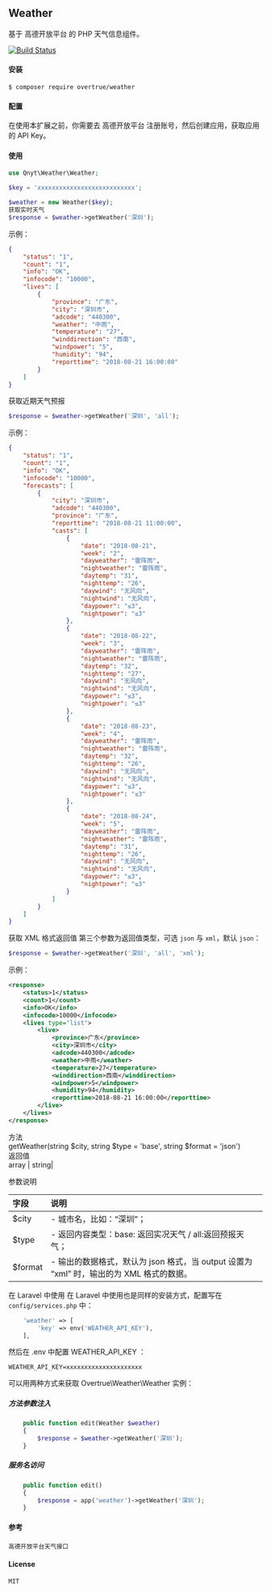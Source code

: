 ## Weather

基于 高德开放平台 的 PHP 天气信息组件。

[![Build Status](https://travis-ci.org/qnyt/weather.svg?branch=master)](https://travis-ci.org/qnyt/weather)

#### 安装
```
$ composer require overtrue/weather 
```


#### 配置
在使用本扩展之前，你需要去 高德开放平台 注册账号，然后创建应用，获取应用的 API Key。

#### 使用
```php
use Qnyt\Weather\Weather;

$key = 'xxxxxxxxxxxxxxxxxxxxxxxxxxx';

$weather = new Weather($key);
获取实时天气
$response = $weather->getWeather('深圳');
```
示例：
```json
{
    "status": "1",
    "count": "1",
    "info": "OK",
    "infocode": "10000",
    "lives": [
        {
            "province": "广东",
            "city": "深圳市",
            "adcode": "440300",
            "weather": "中雨",
            "temperature": "27",
            "winddirection": "西南",
            "windpower": "5",
            "humidity": "94",
            "reporttime": "2018-08-21 16:00:00"
        }
    ]
}
```
获取近期天气预报
```php
$response = $weather->getWeather('深圳', 'all');
```

示例：
```json
{
    "status": "1", 
    "count": "1", 
    "info": "OK", 
    "infocode": "10000", 
    "forecasts": [
        {
            "city": "深圳市", 
            "adcode": "440300", 
            "province": "广东", 
            "reporttime": "2018-08-21 11:00:00", 
            "casts": [
                {
                    "date": "2018-08-21", 
                    "week": "2", 
                    "dayweather": "雷阵雨", 
                    "nightweather": "雷阵雨", 
                    "daytemp": "31", 
                    "nighttemp": "26", 
                    "daywind": "无风向", 
                    "nightwind": "无风向", 
                    "daypower": "≤3", 
                    "nightpower": "≤3"
                }, 
                {
                    "date": "2018-08-22", 
                    "week": "3", 
                    "dayweather": "雷阵雨", 
                    "nightweather": "雷阵雨", 
                    "daytemp": "32", 
                    "nighttemp": "27", 
                    "daywind": "无风向", 
                    "nightwind": "无风向", 
                    "daypower": "≤3", 
                    "nightpower": "≤3"
                }, 
                {
                    "date": "2018-08-23", 
                    "week": "4", 
                    "dayweather": "雷阵雨", 
                    "nightweather": "雷阵雨", 
                    "daytemp": "32", 
                    "nighttemp": "26", 
                    "daywind": "无风向", 
                    "nightwind": "无风向", 
                    "daypower": "≤3", 
                    "nightpower": "≤3"
                }, 
                {
                    "date": "2018-08-24", 
                    "week": "5", 
                    "dayweather": "雷阵雨", 
                    "nightweather": "雷阵雨", 
                    "daytemp": "31", 
                    "nighttemp": "26", 
                    "daywind": "无风向", 
                    "nightwind": "无风向", 
                    "daypower": "≤3", 
                    "nightpower": "≤3"
                }
            ]
        }
    ]
}
```
获取 XML 格式返回值
第三个参数为返回值类型，可选 `json` 与 `xml`，默认 `json`：
```php
$response = $weather->getWeather('深圳', 'all', 'xml');
```

示例：
```xml
<response>
    <status>1</status>
    <count>1</count>
    <info>OK</info>
    <infocode>10000</infocode>
    <lives type="list">
        <live>
            <province>广东</province>
            <city>深圳市</city>
            <adcode>440300</adcode>
            <weather>中雨</weather>
            <temperature>27</temperature>
            <winddirection>西南</winddirection>
            <windpower>5</windpower>
            <humidity>94</humidity>
            <reporttime>2018-08-21 16:00:00</reporttime>
        </live>
    </lives>
</response>
```


方法<br/>
getWeather(string $city, string $type = 'base', string $format = 'json')<br/>
返回值<br/>
array | string|   

参数说明

|字段|说明|
|:---|:---|
|$city| - 城市名，比如：“深圳”；|
|$type |- 返回内容类型：base: 返回实况天气 / all:返回预报天气；|
|$format| - 输出的数据格式，默认为 json 格式，当 output 设置为 “xml” 时，输出的为 XML 格式的数据。|

在 Laravel 中使用
在 Laravel 中使用也是同样的安装方式，配置写在 `config/services.php` 中：

```php
    'weather' => [
        'key' => env('WEATHER_API_KEY'),
    ],
```
然后在 .env 中配置 WEATHER_API_KEY ：
```env
WEATHER_API_KEY=xxxxxxxxxxxxxxxxxxxxx
```
可以用两种方式来获取 Overtrue\Weather\Weather 实例：

##### 方法参数注入
```php
    public function edit(Weather $weather) 
    {
        $response = $weather->getWeather('深圳');
    }
  ```
##### 服务名访问
```php
    public function edit() 
    {
        $response = app('weather')->getWeather('深圳');
    }
```
   
#### 参考

    高德开放平台天气接口
#### License

    MIT
